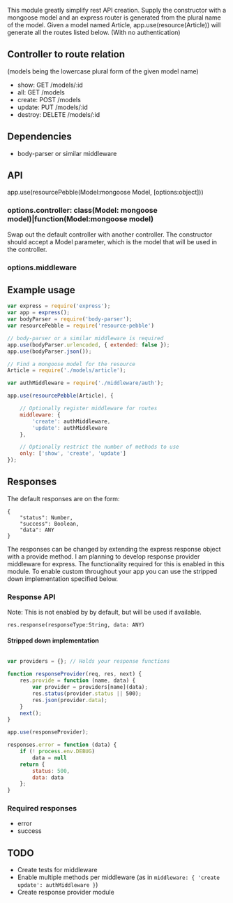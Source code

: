 This module greatly simplify rest API creation. Supply the constructor with
a mongoose model and an express router is generated from the plural name of
the model. Given a model named Article, app.use(resource(Article)) will
generate all the routes listed below. (With no authentication)

Controller to route relation
----------------------------

(models being the lowercase plural form of the given model name)

* show: GET /models/:id
* all: GET /models
* create: POST /models
* update: PUT /models/:id
* destroy: DELETE /models/:id

Dependencies
------------

* body-parser or similar middleware

API
---

app.use(resourcePebble(Model:mongoose Model, [options:object]))

### options.controller: class(Model: mongoose model)|function(Model:mongoose model)

Swap out the default controller with another controller.
The constructor should accept a Model parameter, which
is the model that will be used in the controller.

### options.middleware

Example usage
-------------

```js
var express = require('express');
var app = express();
var bodyParser = require('body-parser');
var resourcePebble = require('resource-pebble')

// body-parser or a similar middleware is required
app.use(bodyParser.urlencoded, { extended: false });
app.use(bodyParser.json());

// Find a mongoose model for the resource
Article = require('./models/article');

var authMiddleware = require('./middleware/auth');

app.use(resourcePebble(Article), {

    // Optionally register middleware for routes
    middleware: {
        'create': authMiddleware,
        'update': authMiddleware
    },

    // Optionally restrict the number of methods to use
    only: ['show', 'create', 'update']
});
```

Responses
---------

The default responses are on the form:
```
{
    "status": Number,
    "success": Boolean,
    "data": ANY
}
```

The responses can be changed by extending the express response object with
a provide method. I am planning to develop response provider middleware
for express. The functionality required for this is enabled in this module.
To enable custom throughout your app you can use the stripped down
implementation specified below.

### Response API
Note: This is not enabled by by default, but will be used if available.

`res.response(responseType:String, data: ANY)`

#### Stripped down implementation
```javascript

var providers = {}; // Holds your response functions

function responseProvider(req, res, next) {
    res.provide = function (name, data) {
        var provider = providers[name](data);
        res.status(provider.status || 500);
        res.json(provider.data);
    }
    next();
}

app.use(responseProvider);

responses.error = function (data) {
    if (! process.env.DEBUG)
        data = null
    return {
        status: 500,
        data: data
    };
}
```

### Required responses
* error
* success

TODO
----

* Create tests for middleware
* Enable multiple methods per middleware (as in `middleware: { 'create update': authMiddleware }`)
* Create response provider module
